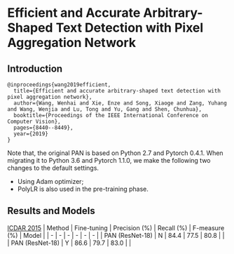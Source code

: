 # Efficient and Accurate Arbitrary-Shaped Text Detection with Pixel Aggregation Network
## Introduction
```
@inproceedings{wang2019efficient,
  title={Efficient and accurate arbitrary-shaped text detection with pixel aggregation network},
  author={Wang, Wenhai and Xie, Enze and Song, Xiaoge and Zang, Yuhang and Wang, Wenjia and Lu, Tong and Yu, Gang and Shen, Chunhua},
  booktitle={Proceedings of the IEEE International Conference on Computer Vision},
  pages={8440--8449},
  year={2019}
}
```

Note that, the original PAN is based on Python 2.7 and Pytorch 0.4.1.
When migrating it to Python 3.6 and Pytorch 1.1.0, we make the following two changes to the default settings.
- Using Adam optimizer;
- PolyLR is also used in the pre-training phase.

## Results and Models
[ICDAR 2015](https://rrc.cvc.uab.es/?ch=4)
| Method | Fine-tuning | Precision (%) | Recall (%) | F-measure (%) | Model |
| - | - | - | - | - | - |
| PAN (ResNet-18) | N | 84.4 | 77.5 | 80.8 | |
| PAN (ResNet-18) | Y | 86.6 | 79.7 | 83.0 | |

